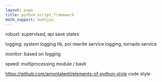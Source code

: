 ```yaml
---
layout: page
title: python_script_framework
math_support: mathjax
---
```



robust: supervised, api save states

logging: system logging lib, poi rewrite service logging, tornado service

monitor: based on logging

speed: multiprocessing module / bash

https://github.com/amontalenti/elements-of-python-style
code style


